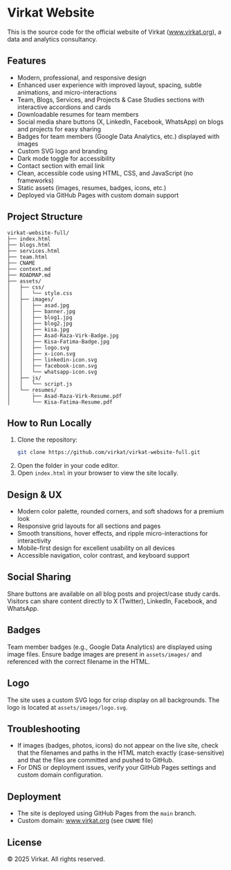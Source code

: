 # Virkat Website

This is the source code for the official website of Virkat (www.virkat.org), a data and analytics consultancy.

## Features
- Modern, professional, and responsive design
- Enhanced user experience with improved layout, spacing, subtle animations, and micro-interactions
- Team, Blogs, Services, and Projects & Case Studies sections with interactive accordions and cards
- Downloadable resumes for team members
- Social media share buttons (X, LinkedIn, Facebook, WhatsApp) on blogs and projects for easy sharing
- Badges for team members (Google Data Analytics, etc.) displayed with images
- Custom SVG logo and branding
- Dark mode toggle for accessibility
- Contact section with email link
- Clean, accessible code using HTML, CSS, and JavaScript (no frameworks)
- Static assets (images, resumes, badges, icons, etc.)
- Deployed via GitHub Pages with custom domain support

## Project Structure
```
virkat-website-full/
├── index.html
├── blogs.html
├── services.html
├── team.html
├── CNAME
├── context.md
├── ROADMAP.md
├── assets/
│   ├── css/
│   │   └── style.css
│   ├── images/
│   │   ├── asad.jpg
│   │   ├── banner.jpg
│   │   ├── blog1.jpg
│   │   ├── blog2.jpg
│   │   ├── kisa.jpg
│   │   ├── Asad-Raza-Virk-Badge.jpg
│   │   ├── Kisa-Fatima-Badge.jpg
│   │   ├── logo.svg
│   │   ├── x-icon.svg
│   │   ├── linkedin-icon.svg
│   │   ├── facebook-icon.svg
│   │   └── whatsapp-icon.svg
│   ├── js/
│   │   └── script.js
│   └── resumes/
│       ├── Asad-Raza-Virk-Resume.pdf
│       └── Kisa-Fatima-Resume.pdf
```

## How to Run Locally
1. Clone the repository:
   ```sh
   git clone https://github.com/virkat/virkat-website-full.git
   ```
2. Open the folder in your code editor.
3. Open `index.html` in your browser to view the site locally.

## Design & UX
- Modern color palette, rounded corners, and soft shadows for a premium look
- Responsive grid layouts for all sections and pages
- Smooth transitions, hover effects, and ripple micro-interactions for interactivity
- Mobile-first design for excellent usability on all devices
- Accessible navigation, color contrast, and keyboard support
## Social Sharing
Share buttons are available on all blog posts and project/case study cards. Visitors can share content directly to X (Twitter), LinkedIn, Facebook, and WhatsApp.

## Badges
Team member badges (e.g., Google Data Analytics) are displayed using image files. Ensure badge images are present in `assets/images/` and referenced with the correct filename in the HTML.

## Logo
The site uses a custom SVG logo for crisp display on all backgrounds. The logo is located at `assets/images/logo.svg`.

## Troubleshooting
- If images (badges, photos, icons) do not appear on the live site, check that the filenames and paths in the HTML match exactly (case-sensitive) and that the files are committed and pushed to GitHub.
- For DNS or deployment issues, verify your GitHub Pages settings and custom domain configuration.


## Deployment
- The site is deployed using GitHub Pages from the `main` branch.
- Custom domain: www.virkat.org (see `CNAME` file)

## License
© 2025 Virkat. All rights reserved.
